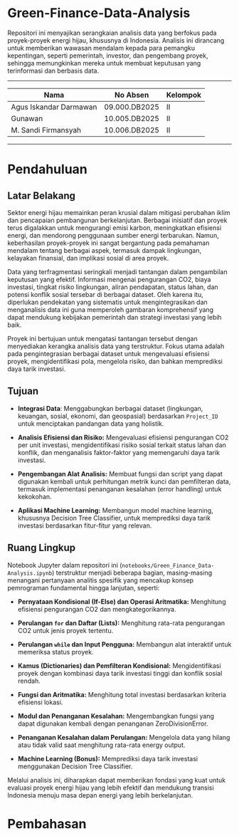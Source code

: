 # Green-Finance-Data-Analysis

Repositori ini menyajikan serangkaian analisis data yang berfokus pada proyek-proyek energi hijau, khususnya di Indonesia. Analisis ini dirancang untuk memberikan wawasan mendalam kepada para pemangku kepentingan, seperti pemerintah, investor, dan pengembang proyek, sehingga memungkinkan mereka untuk membuat keputusan yang terinformasi dan berbasis data.

---

|Nama|	No Absen|	Kelompok|
|-|-|-|
|Agus Iskandar Darmawan|	09.000.DB2025|	II|
|Gunawan|	10.005.DB2025|	II|
|M. Sandi Firmansyah|	10.006.DB2025|	II|
---

# Pendahuluan
## Latar Belakang

Sektor energi hijau memainkan peran krusial dalam mitigasi perubahan iklim dan pencapaian pembangunan berkelanjutan. Berbagai inisiatif dan proyek terus digalakkan untuk mengurangi emisi karbon, meningkatkan efisiensi energi, dan mendorong penggunaan sumber energi terbarukan. Namun, keberhasilan proyek-proyek ini sangat bergantung pada pemahaman mendalam tentang berbagai aspek, termasuk dampak lingkungan, kelayakan finansial, dan implikasi sosial di area proyek.

Data yang terfragmentasi seringkali menjadi tantangan dalam pengambilan keputusan yang efektif. Informasi mengenai pengurangan CO2, biaya investasi, tingkat risiko lingkungan, aliran pendapatan, status lahan, dan potensi konflik sosial tersebar di berbagai dataset. Oleh karena itu, diperlukan pendekatan yang sistematis untuk mengintegrasikan dan menganalisis data ini guna memperoleh gambaran komprehensif yang dapat mendukung kebijakan pemerintah dan strategi investasi yang lebih baik.

Proyek ini bertujuan untuk mengatasi tantangan tersebut dengan menyediakan kerangka analisis data yang terstruktur. Fokus utama adalah pada pengintegrasian berbagai dataset untuk mengevaluasi efisiensi proyek, mengidentifikasi pola, mengelola risiko, dan bahkan memprediksi daya tarik investasi.

## Tujuan

- **Integrasi Data**: Menggabungkan berbagai dataset (lingkungan, keuangan, sosial, ekonomi, dan geospasial) berdasarkan `Project_ID` untuk menciptakan pandangan data yang holistik.

- **Analisis Efisiensi dan Risiko:** Mengevaluasi efisiensi pengurangan CO2 per unit investasi, mengidentifikasi risiko sosial terkait status lahan dan konflik, dan menganalisis faktor-faktor yang memengaruhi daya tarik investasi.

- **Pengembangan Alat Analisis:** Membuat fungsi dan script yang dapat digunakan kembali untuk perhitungan metrik kunci dan pemfilteran data, termasuk implementasi penanganan kesalahan (error handling) untuk kekokohan.

- **Aplikasi Machine Learning:** Membangun model machine learning, khususnya Decision Tree Classifier, untuk memprediksi daya tarik investasi berdasarkan fitur-fitur yang relevan.

## Ruang Lingkup

Notebook Jupyter dalam repositori ini (`notebooks/Green_Finance_Data-Analysis.ipynb`) terstruktur menjadi beberapa bagian, masing-masing menangani pertanyaan analitis spesifik yang mencakup konsep pemrograman fundamental hingga lanjutan, seperti:

- **Pernyataan Kondisional (If-Else) dan Operasi Aritmatika:** Menghitung efisiensi pengurangan CO2 dan mengkategorikannya.

- **Perulangan `for` dan Daftar (Lists):** Menghitung rata-rata pengurangan CO2 untuk jenis proyek tertentu.

- **Perulangan `while` dan Input Pengguna:** Membangun alat interaktif untuk memeriksa status proyek.

- **Kamus (Dictionaries) dan Pemfilteran Kondisional:** Mengidentifikasi proyek dengan kombinasi daya tarik investasi tinggi dan konflik sosial rendah.

- **Fungsi dan Aritmatika:** Menghitung total investasi berdasarkan kriteria efisiensi lokasi.

- **Modul dan Penanganan Kesalahan:** Mengembangkan fungsi yang dapat digunakan kembali dengan penanganan ZeroDivisionError.

- **Penanganan Kesalahan dalam Perulangan:** Mengelola data yang hilang atau tidak valid saat menghitung rata-rata energy output.

- **Machine Learning (Bonus):** Memprediksi daya tarik investasi menggunakan Decision Tree Classifier.

Melalui analisis ini, diharapkan dapat memberikan fondasi yang kuat untuk evaluasi proyek energi hijau yang lebih efektif dan mendukung transisi Indonesia menuju masa depan energi yang lebih berkelanjutan.

# Pembahasan

